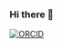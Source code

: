 ### Hi there 👋

<!--
**scollis/scollis** is a ✨ _special_ ✨ repository because its `README.md` (this file) appears on your GitHub profile.

Here are some ideas to get you started:

- 🔭 I’m currently working on ...
- 🌱 I’m currently learning ...
- 👯 I’m looking to collaborate on ...
- 🤔 I’m looking for help with ...
- 💬 Ask me about ...
- 📫 How to reach me: ...
- 😄 Pronouns: ...
- ⚡ Fun fact: ...
-->
[![ORCID](https://img.shields.io/static/v1?label=ORCID&message=0000-0002-2303-687X&color=green&style=flat-square&logo=orcid)](https://orcid.org/0000-0002-2303-687X)

